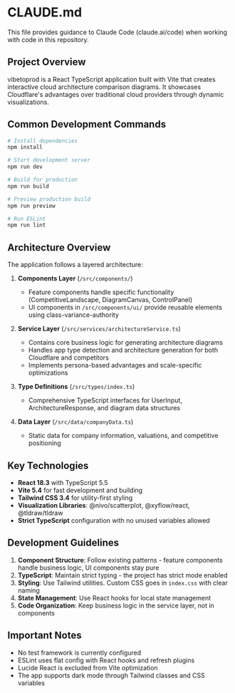 # CLAUDE.md

This file provides guidance to Claude Code (claude.ai/code) when working with code in this repository.

## Project Overview

vibetoprod is a React TypeScript application built with Vite that creates interactive cloud architecture comparison diagrams. It showcases Cloudflare's advantages over traditional cloud providers through dynamic visualizations.

## Common Development Commands

```bash
# Install dependencies
npm install

# Start development server
npm run dev

# Build for production
npm run build

# Preview production build
npm run preview

# Run ESLint
npm run lint
```

## Architecture Overview

The application follows a layered architecture:

1. **Components Layer** (`/src/components/`)
   - Feature components handle specific functionality (CompetitiveLandscape, DiagramCanvas, ControlPanel)
   - UI components in `/src/components/ui/` provide reusable elements using class-variance-authority

2. **Service Layer** (`/src/services/architectureService.ts`)
   - Contains core business logic for generating architecture diagrams
   - Handles app type detection and architecture generation for both Cloudflare and competitors
   - Implements persona-based advantages and scale-specific optimizations

3. **Type Definitions** (`/src/types/index.ts`)
   - Comprehensive TypeScript interfaces for UserInput, ArchitectureResponse, and diagram data structures

4. **Data Layer** (`/src/data/companyData.ts`)
   - Static data for company information, valuations, and competitive positioning

## Key Technologies

- **React 18.3** with TypeScript 5.5
- **Vite 5.4** for fast development and building
- **Tailwind CSS 3.4** for utility-first styling
- **Visualization Libraries**: @nivo/scatterplot, @xyflow/react, @tldraw/tldraw
- **Strict TypeScript** configuration with no unused variables allowed

## Development Guidelines

1. **Component Structure**: Follow existing patterns - feature components handle business logic, UI components stay pure
2. **TypeScript**: Maintain strict typing - the project has strict mode enabled
3. **Styling**: Use Tailwind utilities. Custom CSS goes in `index.css` with clear naming
4. **State Management**: Use React hooks for local state management
5. **Code Organization**: Keep business logic in the service layer, not in components

## Important Notes

- No test framework is currently configured
- ESLint uses flat config with React hooks and refresh plugins
- Lucide React is excluded from Vite optimization
- The app supports dark mode through Tailwind classes and CSS variables